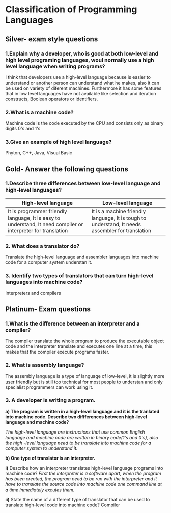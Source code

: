 # Classification of Programming Languages

 

## Silver- exam style questions
### 1.Explain why a developer, who is good at both low-level and high level programing languages, woul normally use a high level language when writing programs?
I think that developers use a high-level language because is easier to understand or another person can understand what he makes, also it can be used on variety of diferent machines. Furthermore it has some features that in low level languages have not available like selection and iteration constructs, Boolean operators or identifiers.

### 2.What is a machine code?
Machine code is the code executed by the CPU and consists only as binary digits 0's and 1's

### 3.Give an example of high level language?
Phyton, C++, Java, Visual Basic


## Gold- Answer the following questions
### 1.Describe three differences between low-level language and high-level languages?
| High-level language | Low-level language |
| ----------- | ---------- |
| It is programmer friendly language, It is easy to understand, It need compiler or interpreter for translation | It is a machine friendly language, It is tough to understand, It needs assembler for translation |
 
### 2. What does a translator do?
Translate the high-level language and assembler languages into machine code for a computer system understan it.

### 3. Identify two types of translators that can turn high-level languages into machine code?
Interpreters and compilers


## Platinum- Exam questions
### 1.What is the difference between an interpreter and a compiler?
The compiler translate the whole program to produce the executable object code and the interpreter translate and executes one line at a time, this makes that the compiler execute programs faster.

### 2. What is assembly language?
The assembly language is a type of language of low-level, it is slightly more user friendly but is still too technical for most people to understan and only specialist programmers can work using it.

### 3. A developer is writing a program.

  **a) The program is written in a high-level language and it is the tranlated into machine code. Describe two diffferences between high-level language and machine code?**

*The high-level language are instructions that use common English language and machine code are written in binary code(1's and 0's), also the high -level language need to be translate into machine code for a computer system to understand it.*
	
  **b) One type of translator is an interpreter.**
  
   **i)** Describe how an interpreter translates high-level language programs into machine code?
  *First the interpreter is a software apart, when the program has been created, the program need to be run with the interpreter and it have to translate the source code into machine code one command line at a time inmediately excutes them.*
 
   **ii)** State the name of a different type of translator that can be used to translate high-level code into machine code? 
		Compiler

